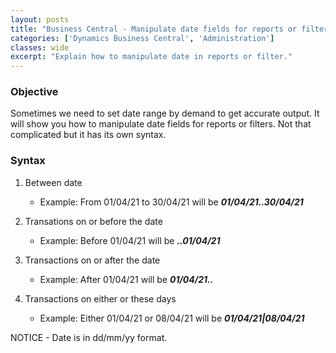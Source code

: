 ```yaml
---
layout: posts
title: "Business Central - Manipulate date fields for reports or filters"
categories: ['Dynamics Business Central', 'Administration']
classes: wide
excerpt: "Explain how to manipulate date in reports or filter."
---
```


### Objective
Sometimes we need to set date range by demand to get accurate output. It will show you how to manipulate date fields for reports or filters. Not that complicated but it has its own syntax.
### Syntax
1. Between date
    * Example: From 01/04/21 to 30/04/21 will be ***01/04/21..30/04/21***  
  
2. Transations on or before the date
    * Example: Before 01/04/21 will be ***..01/04/21***  

3. Transactions on or after the date
    * Example: After 01/04/21 will be ***01/04/21..***  

4. Transactions on either or these days
    * Example: Either 01/04/21 or 08/04/21 will be ***01/04/21\|08/04/21***  


<div class="notice">NOTICE - Date is in dd/mm/yy format.</div>
